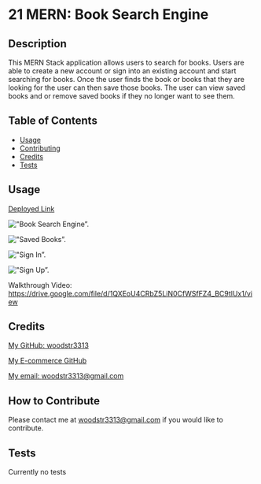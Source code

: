 # 21 MERN: Book Search Engine


## Description
  This MERN Stack application allows users to search for books. Users are able to create a new account or sign into an existing account and start searching for books. Once the user finds the book or books that they are looking for the user can then save those books. The user can view saved books and or remove saved books if they no longer want to see them. 

## Table of Contents 

- [Usage](#usage)
- [Contributing](#repo)
- [Credits](#credits)
- [Tests](#test)


## Usage
  [Deployed Link](https://book-search-engine-gatech.herokuapp.com/)

  !["Book Search Engine”.](./Assets/BookSearchEngine.png)

  !["Saved Books”.](./Assets/Saved%20Books.png)

  !["Sign In”.](./Assets/SignIn.png)

  !["Sign Up”.](./Assets/SignUp.png)

  Walkthrough Video: https://drive.google.com/file/d/1QXEoU4CRbZ5LiN0CfWSfFZ4_BC9tlUx1/view
  

## Credits

[My GitHub: woodstr3313](https://github.com/woodstr3313)

[My E-commerce GitHub](https://github.com/woodstr3313/Book-Search-Engine)

[My email: woodstr3313@gmail.com](email:woodstr3313@gmail.com)

## How to Contribute
  Please contact me at woodstr3313@gmail.com if you would like to contribute.

## Tests
  Currently no tests


